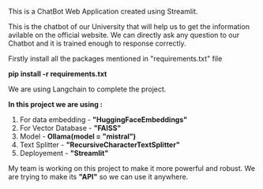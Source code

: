 This is a ChatBot Web Application created using Streamlit.

This is the chatbot of our University that will help us to get the information avilable on the official website. We can directly ask any question to our Chatbot and it is trained enough to response correctly.

Firstly install all the packages mentioned in "requirements.txt" file

**pip install -r requirements.txt**

We are using Langchain to complete the project. 

**In this project we are using :**

1) For data embedding - **"HuggingFaceEmbeddings"**
2) For Vector Database - **"FAISS"**
3) Model - **Ollama(model = "mistral")**
4) Text Splitter - **"RecursiveCharacterTextSplitter"**
5) Deployement - **"Streamlit"**


My team is working on this project to make it more powerful and robust. We are trying to make its **"API"** so we can use it anywhere.
